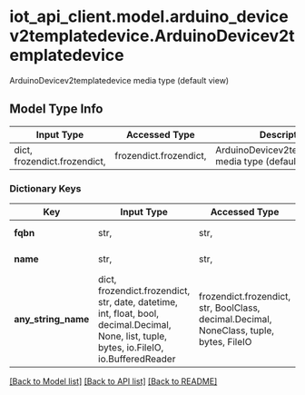 # iot_api_client.model.arduino_devicev2templatedevice.ArduinoDevicev2templatedevice

ArduinoDevicev2templatedevice media type (default view)

## Model Type Info
Input Type | Accessed Type | Description | Notes
------------ | ------------- | ------------- | -------------
dict, frozendict.frozendict,  | frozendict.frozendict,  | ArduinoDevicev2templatedevice media type (default view) | 

### Dictionary Keys
Key | Input Type | Accessed Type | Description | Notes
------------ | ------------- | ------------- | ------------- | -------------
**fqbn** | str,  | str,  | The device fqbn | [optional] 
**name** | str,  | str,  | The device type name | [optional] 
**any_string_name** | dict, frozendict.frozendict, str, date, datetime, int, float, bool, decimal.Decimal, None, list, tuple, bytes, io.FileIO, io.BufferedReader | frozendict.frozendict, str, BoolClass, decimal.Decimal, NoneClass, tuple, bytes, FileIO | any string name can be used but the value must be the correct type | [optional]

[[Back to Model list]](../../README.md#documentation-for-models) [[Back to API list]](../../README.md#documentation-for-api-endpoints) [[Back to README]](../../README.md)

